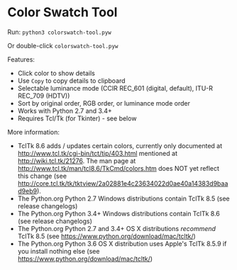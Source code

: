# Color Swatch Tool

Run: `python3 colorswatch-tool.pyw`

Or double-click `colorswatch-tool.pyw`

Features:
* Click color to show details
* Use `Copy` to copy details to clipboard
* Selectable luminance mode (CCIR REC_601 (digital, default), ITU-R REC_709 (HDTV))
* Sort by original order, RGB order, or luminance mode order
* Works with Python 2.7 and 3.4+
* Requires Tcl/Tk (for Tkinter) - see below

More information:
* TclTk 8.6 adds / updates certain colors, currently only documented at http://www.tcl.tk/cgi-bin/tct/tip/403.html mentioned at http://wiki.tcl.tk/21276. The man page at http://www.tcl.tk/man/tcl8.6/TkCmd/colors.htm does NOT yet reflect this change (see http://core.tcl.tk/tk/tktview/2a02881e4c23634022d0ae40a14383d9baad9eb9).
* The Python.org Python 2.7 Windows distributions contain TclTk 8.5 (see release changelogs)
* The Python.org Python 3.4+ Windows distributions contain TclTk 8.6 (see release changelogs)
* The Python.org Python 2.7 and 3.4+ OS X distributions *recommend* TclTk 8.5 (see https://www.python.org/download/mac/tcltk/)
* The Python.org Python 3.6 OS X distribution uses Apple's TclTk 8.5.9 if you install nothing else (see https://www.python.org/download/mac/tcltk/)
